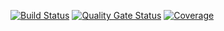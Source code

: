 [![Build Status](https://travis-ci.com/usdot-jpo-sdc/sdc-dot-waze-close-persistence-pipeline.svg?branch=develop)](https://travis-ci.com/usdot-jpo-sdc/sdc-dot-waze-close-persistence-pipeline)
[![Quality Gate Status](https://sonarcloud.io/api/project_badges/measure?project=usdot-jpo-sdc_sdc-dot-waze-close-persistence-pipeline&metric=alert_status)](https://sonarcloud.io/dashboard?id=usdot-jpo-sdc_sdc-dot-waze-close-persistence-pipeline)
[![Coverage](https://sonarcloud.io/api/project_badges/measure?project=usdot-jpo-sdc_sdc-dot-waze-close-persistence-pipeline&metric=coverage)](https://sonarcloud.io/dashboard?id=usdot-jpo-sdc_sdc-dot-waze-close-persistence-pipeline)
